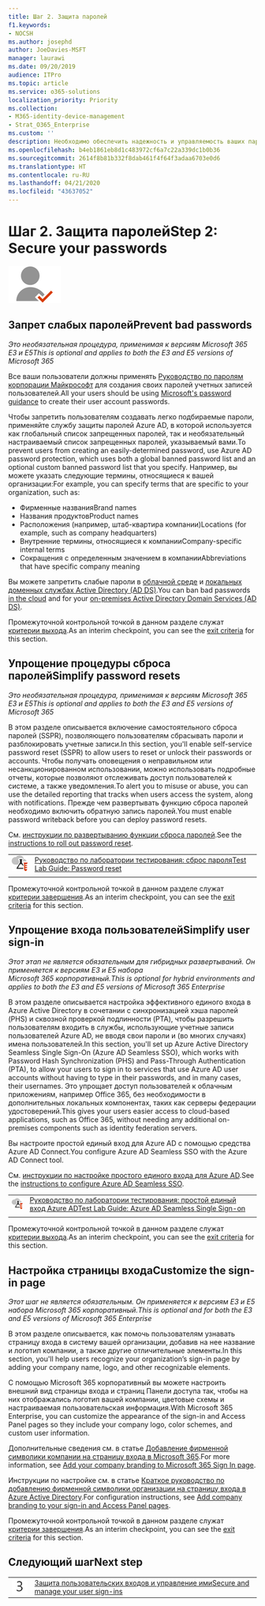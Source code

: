 ```yaml
---
title: Шаг 2. Защита паролей
f1.keywords:
- NOCSH
ms.author: josephd
author: JoeDavies-MSFT
manager: laurawi
ms.date: 09/20/2019
audience: ITPro
ms.topic: article
ms.service: o365-solutions
localization_priority: Priority
ms.collection:
- M365-identity-device-management
- Strat_O365_Enterprise
ms.custom: ''
description: Необходимо обеспечить надежность и управляемость ваших паролей в масштабах организации.
ms.openlocfilehash: b4eb1861eb8d1c483972cf6a7c22a339dc1b0b36
ms.sourcegitcommit: 2614f8b81b332f8dab461f4f64f3adaa6703e0d6
ms.translationtype: HT
ms.contentlocale: ru-RU
ms.lasthandoff: 04/21/2020
ms.locfileid: "43637052"
---
```

# <a name="step-2-secure-your-passwords"></a><span data-ttu-id="55c85-103">Шаг 2. Защита паролей</span><span class="sxs-lookup"><span data-stu-id="55c85-103">Step 2: Secure your passwords</span></span>

![Этап 2. Удостоверения](../media/deploy-foundation-infrastructure/identity_icon-small.png)

<a name="identity-password-prot"></a>
## <a name="prevent-bad-passwords"></a><span data-ttu-id="55c85-105">Запрет слабых паролей</span><span class="sxs-lookup"><span data-stu-id="55c85-105">Prevent bad passwords</span></span>

<span data-ttu-id="55c85-106">*Это необязательная процедура, применимая к версиям Microsoft 365 E3 и E5*</span><span class="sxs-lookup"><span data-stu-id="55c85-106">*This is optional and applies to both the E3 and E5 versions of Microsoft 365*</span></span>

<span data-ttu-id="55c85-107">Все ваши пользователи должны применять [Руководство по паролям корпорации Майкрософт](https://www.microsoft.com/research/publication/password-guidance/) для создания своих паролей учетных записей пользователей.</span><span class="sxs-lookup"><span data-stu-id="55c85-107">All your users should be using [Microsoft's password guidance](https://www.microsoft.com/research/publication/password-guidance/) to create their user account passwords.</span></span>

<span data-ttu-id="55c85-108">Чтобы запретить пользователям создавать легко подбираемые пароли, применяйте службу защиты паролей Azure AD, в которой используется как глобальный список запрещенных паролей, так и необязательный настраиваемый список запрещенных паролей, указываемый вами.</span><span class="sxs-lookup"><span data-stu-id="55c85-108">To prevent users from creating an easily-determined password, use Azure AD password protection, which uses both a global banned password list and an optional custom banned password list that you specify.</span></span> <span data-ttu-id="55c85-109">Например, вы можете указать следующие термины, относящиеся к вашей организации:</span><span class="sxs-lookup"><span data-stu-id="55c85-109">For example, you can specify terms that are specific to your organization, such as:</span></span>

- <span data-ttu-id="55c85-110">Фирменные названия</span><span class="sxs-lookup"><span data-stu-id="55c85-110">Brand names</span></span>
- <span data-ttu-id="55c85-111">Названия продуктов</span><span class="sxs-lookup"><span data-stu-id="55c85-111">Product names</span></span>
- <span data-ttu-id="55c85-112">Расположения (например, штаб-квартира компании)</span><span class="sxs-lookup"><span data-stu-id="55c85-112">Locations (for example, such as company headquarters)</span></span>
- <span data-ttu-id="55c85-113">Внутренние термины, относящиеся к компании</span><span class="sxs-lookup"><span data-stu-id="55c85-113">Company-specific internal terms</span></span>
- <span data-ttu-id="55c85-114">Сокращения с определенным значением в компании</span><span class="sxs-lookup"><span data-stu-id="55c85-114">Abbreviations that have specific company meaning</span></span>

<span data-ttu-id="55c85-115">Вы можете запретить слабые пароли в [облачной среде](https://docs.microsoft.com/azure/active-directory/authentication/concept-password-ban-bad) и [локальных доменных службах Active Directory (AD DS)](https://docs.microsoft.com/azure/active-directory/authentication/concept-password-ban-bad-on-premises).</span><span class="sxs-lookup"><span data-stu-id="55c85-115">You can ban bad passwords [in the cloud](https://docs.microsoft.com/azure/active-directory/authentication/concept-password-ban-bad) and for your [on-premises Active Directory Domain Services (AD DS)](https://docs.microsoft.com/azure/active-directory/authentication/concept-password-ban-bad-on-premises).</span></span>

<span data-ttu-id="55c85-116">Промежуточной контрольной точкой в данном разделе служат [критерии выхода](identity-exit-criteria.md#crit-password-prot).</span><span class="sxs-lookup"><span data-stu-id="55c85-116">As an interim checkpoint, you can see the [exit criteria](identity-exit-criteria.md#crit-password-prot) for this section.</span></span>

<a name="identity-pw-reset"></a>
## <a name="simplify-password-resets"></a><span data-ttu-id="55c85-117">Упрощение процедуры сброса паролей</span><span class="sxs-lookup"><span data-stu-id="55c85-117">Simplify password resets</span></span>

<span data-ttu-id="55c85-118">*Это необязательная процедура, применимая к версиям Microsoft 365 E3 и E5*</span><span class="sxs-lookup"><span data-stu-id="55c85-118">*This is optional and applies to both the E3 and E5 versions of Microsoft 365*</span></span>

<span data-ttu-id="55c85-119">В этом разделе описывается включение самостоятельного сброса паролей (SSPR), позволяющего пользователям сбрасывать пароли и разблокировать учетные записи.</span><span class="sxs-lookup"><span data-stu-id="55c85-119">In this section, you'll enable self-service password reset (SSPR) to allow users to reset or unlock their passwords or accounts.</span></span> <span data-ttu-id="55c85-120">Чтобы получать оповещения о неправильном или несанкционированном использовании, можно использовать подробные отчеты, которые позволяют отслеживать доступ пользователей к системе, а также уведомления.</span><span class="sxs-lookup"><span data-stu-id="55c85-120">To alert you to misuse or abuse, you can use the detailed reporting that tracks when users access the system, along with notifications.</span></span> <span data-ttu-id="55c85-121">Прежде чем развертывать функцию сброса паролей необходимо включить обратную запись паролей.</span><span class="sxs-lookup"><span data-stu-id="55c85-121">You must enable password writeback before you can deploy password resets.</span></span>

<span data-ttu-id="55c85-122">См. [инструкции по развертыванию функции сброса паролей](https://docs.microsoft.com/azure/active-directory/authentication/howto-sspr-deployment).</span><span class="sxs-lookup"><span data-stu-id="55c85-122">See the [instructions to roll out password reset](https://docs.microsoft.com/azure/active-directory/authentication/howto-sspr-deployment).</span></span>

|||
|:-------|:-----|
|![Руководства по лаборатории тестирования для облака Майкрософт](../media/m365-enterprise-test-lab-guides/cloud-tlg-icon-small.png)| [<span data-ttu-id="55c85-124">Руководство по лаборатории тестирования: сброс пароля</span><span class="sxs-lookup"><span data-stu-id="55c85-124">Test Lab Guide: Password reset</span></span>](password-reset-m365-ent-test-environment.md) |
|||

<span data-ttu-id="55c85-125">Промежуточной контрольной точкой в данном разделе служат [критерии завершения](identity-exit-criteria.md#crit-identity-pw-reset).</span><span class="sxs-lookup"><span data-stu-id="55c85-125">As an interim checkpoint, you can see the [exit criteria](identity-exit-criteria.md#crit-identity-pw-reset) for this section.</span></span>


<a name="identity-sso"></a>
## <a name="simplify-user-sign-in"></a><span data-ttu-id="55c85-126">Упрощение входа пользователей</span><span class="sxs-lookup"><span data-stu-id="55c85-126">Simplify user sign-in</span></span>

<span data-ttu-id="55c85-127">*Этот этап не является обязательным для гибридных развертываний. Он применяется к версиям E3 и E5 набора Microsoft 365 корпоративный.*</span><span class="sxs-lookup"><span data-stu-id="55c85-127">*This is optional for hybrid environments and applies to both the E3 and E5 versions of Microsoft 365 Enterprise*</span></span>

<span data-ttu-id="55c85-128">В этом разделе описывается настройка эффективного единого входа в Azure Active Directory в сочетании с синхронизацией хэша паролей (PHS) и сквозной проверкой подлинности (PTA), чтобы разрешить пользователям входить в службы, использующие учетные записи пользователей Azure AD, не вводя свои пароли и (во многих случаях) имена пользователей.</span><span class="sxs-lookup"><span data-stu-id="55c85-128">In this section, you'll set up Azure Active Directory Seamless Single Sign-On (Azure AD Seamless SSO), which works with Password Hash Synchronization (PHS) and Pass-Through Authentication (PTA), to allow your users to sign in to services that use Azure AD user accounts without having to type in their passwords, and in many cases, their usernames.</span></span> <span data-ttu-id="55c85-129">Это упрощает доступ пользователей к облачным приложениям, например Office 365, без необходимости в дополнительных локальных компонентах, таких как серверы федерации удостоверений.</span><span class="sxs-lookup"><span data-stu-id="55c85-129">This gives your users easier access to cloud-based applications, such as Office 365, without needing any additional on-premises components such as identity federation servers.</span></span>

<span data-ttu-id="55c85-130">Вы настроите простой единый вход для Azure AD с помощью средства Azure AD Connect.</span><span class="sxs-lookup"><span data-stu-id="55c85-130">You configure Azure AD Seamless SSO with the Azure AD Connect tool.</span></span>

<span data-ttu-id="55c85-131">См. [инструкции по настройке простого единого входа для Azure AD](https://docs.microsoft.com/azure/active-directory/connect/active-directory-aadconnect-sso-quick-start).</span><span class="sxs-lookup"><span data-stu-id="55c85-131">See the [instructions to configure Azure AD Seamless SSO](https://docs.microsoft.com/azure/active-directory/connect/active-directory-aadconnect-sso-quick-start).</span></span>

|||
|:-------|:-----|
|![Руководства для лаборатории тестирования для облака Майкрософт](../media/m365-enterprise-test-lab-guides/cloud-tlg-icon-small.png)| [<span data-ttu-id="55c85-133">Руководство по лаборатории тестирования: простой единый вход Azure AD</span><span class="sxs-lookup"><span data-stu-id="55c85-133">Test Lab Guide: Azure AD Seamless Single Sign-on</span></span>](single-sign-on-m365-ent-test-environment.md) |
|||

<span data-ttu-id="55c85-134">Промежуточной контрольной точкой в данном разделе служат [критерии выхода](identity-exit-criteria.md#crit-identity-sso).</span><span class="sxs-lookup"><span data-stu-id="55c85-134">As an interim checkpoint, you can see the [exit criteria](identity-exit-criteria.md#crit-identity-sso) for this section.</span></span>


<a name="identity-custom-sign-in"></a>
## <a name="customize-the-sign-in-page"></a><span data-ttu-id="55c85-135">Настройка страницы входа</span><span class="sxs-lookup"><span data-stu-id="55c85-135">Customize the sign-in page</span></span>

<span data-ttu-id="55c85-136">*Этот шаг не является обязательным. Он применяется к версиям E3 и E5 набора Microsoft 365 корпоративный.*</span><span class="sxs-lookup"><span data-stu-id="55c85-136">*This is optional and for both the E3 and E5 versions of Microsoft 365 Enterprise*</span></span>

<span data-ttu-id="55c85-137">В этом разделе описывается, как помочь пользователям узнавать страницу входа в систему вашей организации, добавив на нее название и логотип компании, а также другие отличительные элементы.</span><span class="sxs-lookup"><span data-stu-id="55c85-137">In this section, you'll help users recognize your organization’s sign-in page by adding your company name, logo, and other recognizable elements.</span></span> 

<span data-ttu-id="55c85-138">С помощью Microsoft 365 корпоративный вы можете настроить внешний вид страницы входа и страниц Панели доступа так, чтобы на них отображались логотип вашей компании, цветовые схемы и настраиваемая пользовательская информация.</span><span class="sxs-lookup"><span data-stu-id="55c85-138">With Microsoft 365 Enterprise, you can customize the appearance of the sign-in and Access Panel pages so they include your company logo, color schemes, and custom user information.</span></span> 

<span data-ttu-id="55c85-139">Дополнительные сведения см. в статье [Добавление фирменной символики компании на страницу входа в Microsoft 365](https://docs.microsoft.com/office365/admin/setup/customize-sign-in-page).</span><span class="sxs-lookup"><span data-stu-id="55c85-139">For more information, see [Add your company branding to Microsoft 365 Sign In page](https://docs.microsoft.com/office365/admin/setup/customize-sign-in-page).</span></span>

<span data-ttu-id="55c85-140">Инструкции по настройке см. в статье [Краткое руководство по добавлению фирменной символики организации на страницу входа в Azure Active Directory](https://aka.ms/aadpaddbranding).</span><span class="sxs-lookup"><span data-stu-id="55c85-140">For configuration instructions, see [Add company branding to your sign-in and Access Panel pages](https://aka.ms/aadpaddbranding).</span></span>

<span data-ttu-id="55c85-141">Промежуточной контрольной точкой в данном разделе служат [критерии завершения](identity-exit-criteria.md#crit-identity-custom-sign-in).</span><span class="sxs-lookup"><span data-stu-id="55c85-141">As an interim checkpoint, you can see the [exit criteria](identity-exit-criteria.md#crit-identity-custom-sign-in) for this section.</span></span>

## <a name="next-step"></a><span data-ttu-id="55c85-142">Следующий шаг</span><span class="sxs-lookup"><span data-stu-id="55c85-142">Next step</span></span>

|||
|:-------|:-----|
|![Шаг 3](../media/stepnumbers/Step3.png)| [<span data-ttu-id="55c85-144">Защита пользовательских входов и управление ими</span><span class="sxs-lookup"><span data-stu-id="55c85-144">Secure and manage your user sign-ins</span></span>](identity-secure-user-sign-ins.md) |
